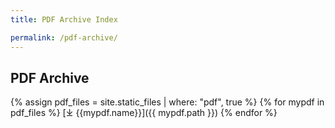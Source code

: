 ```yaml
---
title: PDF Archive Index

permalink: /pdf-archive/
---
```

## PDF Archive

<!-- more -->

{% assign pdf_files = site.static_files | where: "pdf", true %}
{% for mypdf in pdf_files %}
  [⤓ {{mypdf.name}}]({{ mypdf.path }})
{% endfor %}
